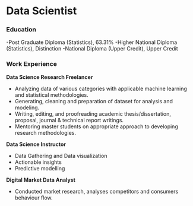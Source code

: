 # Data Scientist
### Education
-Post Graduate Diploma (Statistics), 63.31%
-Higher National Diploma (Statistics), Distinction
-National Diploma (Upper Credit), Upper Credit
### Work Experience
**Data Science Research Freelancer**
- Analyzing data of various categories with applicable machine learning and statistical methodologies.
- Generating, cleaning and preparation of dataset for analysis and modeling.
- Writing, editing, and proofreading academic thesis/dissertation, proposal, journal & technical report writings.
- Mentoring master students on appropriate approach to developing research methodologies.
  
**Data Science Instructor**
- Data Gathering and Data visualization
- Actionable insights
- Predictive modelling
  
**Digital Market Data Analyst**
- Conducted market research, analyses competitors and consumers behaviour flow.
